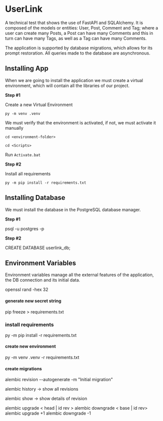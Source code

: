 # UserLink
A technical test that shows the use of FastAPI and SQLAlchemy. It is composed of the models or entities: User, Post, Comment and Tag; where a user can create many Posts, a Post can have many Comments and this in turn can have many Tags, as well as a Tag can have many Comments.

The application is supported by database migrations, which allows for its prompt restoration. All queries made to the database are asynchronous. 

## Installing App 

When we are going to install the application we must create a virtual environment, which will contain all the libraries of our project.

<b>Step #1</b>

Create a new Virtual Environment

<code>py -m venv .venv</code>

We must verify that the environment is activated, if not, we must activate it manually

<code>cd \<environment-folder></code>

<code>cd \<Scripts></code>

Run <code>Activate.bat</code>

<b>Step #2</b>

Install all requirements

<code>py -m pip install -r requirements.txt</code>

## Installing Database
We must install the database in the PostgreSQL database manager.

<b>Step #1</b>

psql -u postgres -p

<b>Step #2</b>

CREATE DATABASE userlink_db;

## Environment Variables

Environment variables manage all the external features of the application, the DB connection and its initial data.


openssl rand -hex 32

#### generate new secret string
pip freeze > requirements.txt

### install requirements
py -m pip install -r requirements.txt

#### create new environment
py -m venv .venv -r requirements.txt

#### create migrations
alembic revision --autogenerate -m "Initial migration"

alembic history -> show all revisions

alembic show <id revisions> -> show details of revision

alembic upgrade < head | id rev >
alembic downgrade < base | id rev>
alembic upgrade +1
alembic downgrade -1




